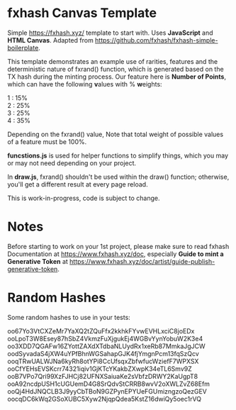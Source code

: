 # fxhash Canvas Template
Simple https://fxhash.xyz/ template to start with. Uses **JavaScript** and **HTML Canvas**. Adapted from https://github.com/fxhash/fxhash-simple-boilerplate.

This template demonstrates an example use of rarities, features and the deterministic nature of fxrand() function, which is generated based on the TX hash during the minting process. Our feature here is **Number of Points**, which can have the following **v**alues with % **w**eights:

1 : 15%  
2 : 25%  
3 : 25%  
4 : 35%  

Depending on the fxrand() value, Note that total weight of possible values of a feature must be 100%.

**funcstions.js** is used for helper functions to simplify things, which you may or may not need depending on your project.

In **draw.js**, fxrand() shouldn't be used within the draw() function; otherwise, you'll get a different result at every page reload.

This is work-in-progress, code is subject to change.

# Notes
Before starting to work on your 1st project, please make sure to read fxhash Documentation at https://www.fxhash.xyz/doc, especially **Guide to mint a Generative Token** at https://www.fxhash.xyz/doc/artist/guide-publish-generative-token.

# Random Hashes
Some random hashes to use in your tests:

oo67Yo3VtCXZeMr7YaXQ2tZQuFfx2kkhkFYvwEVHLxciC8joEDx  
ooLpoT3W8Esey87hSbZ4VkmzFuXjgukEj4WGBvYynYobuW2K3e4  
oo3XDD7QGAFw16ZYottZAXdXTdbaNLUydRx1xeRb87MmkaJgJCW  
oodSyvadaS4jXW4uYPfBhnWGSahapGJK4fjYmgnPcm13fqSzQcv  
ooqTRwUALWJNa6kyRh8otYPi8CcUfsqxZbfwfucWziefF7WPXSX  
ooCfYEHsEVSKcrr74321iqiv1GjKTcYKakbZXwpK34eTL6Smv9Z  
ooB7VPo7Qri99XzFJHCj82UFNXSaiuaKe2sVbfzDRWY2KaUgpT8  
ooA92ncdpUSH1cUGUemD4G8SrQdvStCRRB8wvV2oXWLZvZ68Efm  
ooQj4HdJNQCLB3J9yyCbTBoN9GZPynEPYUeFGUmizngzoQezGEV  
oocqDC6kWq2GSoXUBC5Xyw2NjqpQdea5KstZ16dwiQy5oec1rVQ
